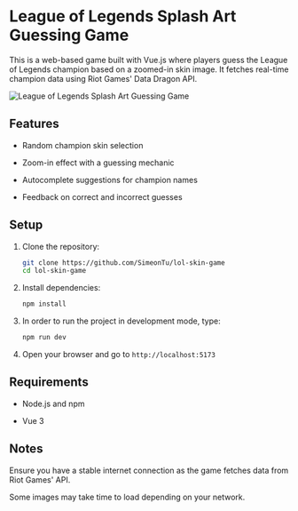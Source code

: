 # League of Legends Splash Art Guessing Game

This is a web-based game built with Vue.js where players guess the League of Legends champion based on a zoomed-in skin image. It fetches real-time champion data using Riot Games' Data Dragon API.

![League of Legends Splash Art Guessing Game](https://i.imgur.com/u37tm58.png)

## Features

- Random champion skin selection

- Zoom-in effect with a guessing mechanic

- Autocomplete suggestions for champion names

- Feedback on correct and incorrect guesses

## Setup

1. Clone the repository:

   ```bash
   git clone https://github.com/SimeonTu/lol-skin-game
   cd lol-skin-game
   ```

2. Install dependencies:

   ```bash
   npm install
   ```

3. In order to run the project in development mode, type:

   ```bash
   npm run dev
   ```

4. Open your browser and go to `http://localhost:5173`

## Requirements

- Node.js and npm

- Vue 3

## Notes

Ensure you have a stable internet connection as the game fetches data from Riot Games' API.

Some images may take time to load depending on your network.

